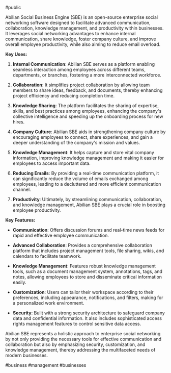 #public

Abilian Social Business Engine (SBE) is an open-source enterprise social networking software designed to facilitate advanced communication, collaboration, knowledge management, and productivity within businesses. It leverages social networking advantages to enhance internal communication, share knowledge, foster company culture, and improve overall employee productivity, while also aiming to reduce email overload.

**Key Uses:**

1. **Internal Communication**: Abilian SBE serves as a platform enabling seamless interaction among employees across different teams, departments, or branches, fostering a more interconnected workforce.

2. **Collaboration**: It simplifies project collaboration by allowing team members to share ideas, feedback, and documents, thereby enhancing project efficiency and reducing completion time.

3. **Knowledge Sharing**: The platform facilitates the sharing of expertise, skills, and best practices among employees, enhancing the company's collective intelligence and speeding up the onboarding process for new hires.

4. **Company Culture**: Abilian SBE aids in strengthening company culture by encouraging employees to connect, share experiences, and gain a deeper understanding of the company's mission and values.

5. **Knowledge Management**: It helps capture and store vital company information, improving knowledge management and making it easier for employees to access important data.

6. **Reducing Emails**: By providing a real-time communication platform, it can significantly reduce the volume of emails exchanged among employees, leading to a decluttered and more efficient communication channel.

7. **Productivity**: Ultimately, by streamlining communication, collaboration, and knowledge management, Abilian SBE plays a crucial role in boosting employee productivity.

**Key Features:**

- **Communication**: Offers discussion forums and real-time news feeds for rapid and effective employee communication.

- **Advanced Collaboration**: Provides a comprehensive collaboration platform that includes project management tools, file sharing, wikis, and calendars to facilitate teamwork.

- **Knowledge Management**: Features robust knowledge management tools, such as a document management system, annotations, tags, and notes, allowing employees to store and disseminate critical information easily.

- **Customization**: Users can tailor their workspace according to their preferences, including appearance, notifications, and filters, making for a personalized work environment.

- **Security**: Built with a strong security architecture to safeguard company data and confidential information. It also includes sophisticated access rights management features to control sensitive data access.

Abilian SBE represents a holistic approach to enterprise social networking by not only providing the necessary tools for effective communication and collaboration but also by emphasizing security, customization, and knowledge management, thereby addressing the multifaceted needs of modern businesses.

<!-- Keywords -->
#business #management #businesses
<!-- /Keywords -->

